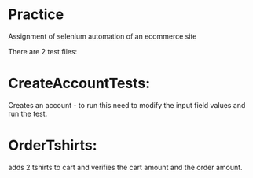 # Practice 
Assignment of selenium automation of an ecommerce site

There are 2 test files:
# CreateAccountTests: 
Creates an account - to run this need to modify the input field values and run the test.

# OrderTshirts: 
adds 2 tshirts to cart and verifies the cart amount and the order amount.
